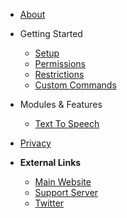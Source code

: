* [About](/)
* Getting Started
  * [Setup](setup.md)
  * [Permissions](permissions.md)
  * [Restrictions](restrictions.md)
  * [Custom Commands](custom-commands.md)
* Modules & Features
  * [Text To Speech](tts.md)
* [Privacy](privacy.md)

* **External Links**
  * [Main Website](https://mizarbot.xyz)
  * [Support Server](https://mizarbot.xyz/support)
  * [Twitter](https://mizarbot.xyz/twitter)